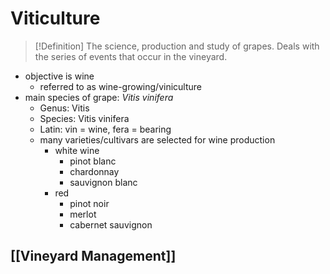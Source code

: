 # Viticulture

> [!Definition]
> The science, production and study of grapes. Deals with the series of events that occur in the vineyard.
- objective is wine
	- referred to as wine-growing/viniculture
- main species of grape: *Vitis vinifera*
	- Genus: Vitis
	- Species: Vitis vinifera
	- Latin: vin = wine, fera = bearing
	- many varieties/cultivars are selected for wine production
		- white wine
			- pinot blanc
			- chardonnay
			- sauvignon blanc
		- red
			- pinot noir
			- merlot
			- cabernet sauvignon
## [[Vineyard Management]]